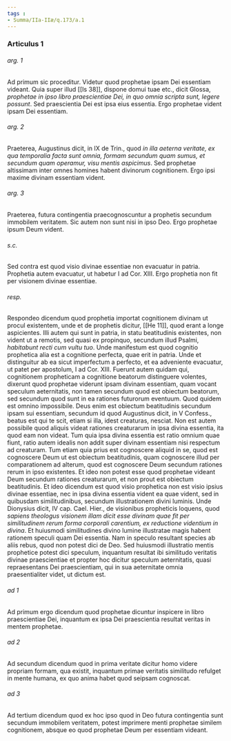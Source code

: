 ```yaml
---
tags : 
- Summa/IIa-IIæ/q.173/a.1
---
```


### Articulus 1

###### arg. 1
Ad primum sic proceditur. Videtur quod prophetae ipsam Dei essentiam videant. Quia super illud [[Is 38]], dispone domui tuae etc., dicit Glossa, *prophetae in ipso libro praescientiae Dei, in quo omnia scripta sunt, legere possunt*. Sed praescientia Dei est ipsa eius essentia. Ergo prophetae vident ipsam Dei essentiam.

###### arg. 2
Praeterea, Augustinus dicit, in IX de Trin., quod *in illa aeterna veritate, ex qua temporalia facta sunt omnia, formam secundum quam sumus, et secundum quam operamur, visu mentis aspicimus*. Sed prophetae altissimam inter omnes homines habent divinorum cognitionem. Ergo ipsi maxime divinam essentiam vident.

###### arg. 3
Praeterea, futura contingentia praecognoscuntur a prophetis secundum immobilem veritatem. Sic autem non sunt nisi in ipso Deo. Ergo prophetae ipsum Deum vident.

###### s.c.
Sed contra est quod visio divinae essentiae non evacuatur in patria. Prophetia autem evacuatur, ut habetur I ad Cor. XIII. Ergo prophetia non fit per visionem divinae essentiae.

###### resp.
Respondeo dicendum quod prophetia importat cognitionem divinam ut procul existentem, unde et de prophetis dicitur, [[He 11]], quod erant a longe aspicientes. Illi autem qui sunt in patria, in statu beatitudinis existentes, non vident ut a remotis, sed quasi ex propinquo, secundum illud Psalmi, *habitabunt recti cum vultu tuo*. Unde manifestum est quod cognitio prophetica alia est a cognitione perfecta, quae erit in patria. Unde et distinguitur ab ea sicut imperfectum a perfecto, et ea adveniente evacuatur, ut patet per apostolum, I ad Cor. XIII. Fuerunt autem quidam qui, cognitionem propheticam a cognitione beatorum distinguere volentes, dixerunt quod prophetae viderunt ipsam divinam essentiam, quam vocant speculum aeternitatis, non tamen secundum quod est obiectum beatorum, sed secundum quod sunt in ea rationes futurorum eventuum. Quod quidem est omnino impossibile. Deus enim est obiectum beatitudinis secundum ipsam sui essentiam, secundum id quod Augustinus dicit, in V Confess., beatus est qui te scit, etiam si illa, idest creaturas, nesciat. Non est autem possibile quod aliquis videat rationes creaturarum in ipsa divina essentia, ita quod eam non videat. Tum quia ipsa divina essentia est ratio omnium quae fiunt, ratio autem idealis non addit super divinam essentiam nisi respectum ad creaturam. Tum etiam quia prius est cognoscere aliquid in se, quod est cognoscere Deum ut est obiectum beatitudinis, quam cognoscere illud per comparationem ad alterum, quod est cognoscere Deum secundum rationes rerum in ipso existentes. Et ideo non potest esse quod prophetae videant Deum secundum rationes creaturarum, et non prout est obiectum beatitudinis. Et ideo dicendum est quod visio prophetica non est visio ipsius divinae essentiae, nec in ipsa divina essentia vident ea quae vident, sed in quibusdam similitudinibus, secundum illustrationem divini luminis. Unde Dionysius dicit, IV cap. Cael. Hier., de visionibus propheticis loquens, quod *sapiens theologus visionem illam dicit esse divinam quae fit per similitudinem rerum forma corporali carentium, ex reductione videntium in divina*. Et huiusmodi similitudines divino lumine illustratae magis habent rationem speculi quam Dei essentia. Nam in speculo resultant species ab aliis rebus, quod non potest dici de Deo. Sed huiusmodi illustratio mentis prophetice potest dici speculum, inquantum resultat ibi similitudo veritatis divinae praescientiae et propter hoc dicitur speculum aeternitatis, quasi repraesentans Dei praescientiam, qui in sua aeternitate omnia praesentialiter videt, ut dictum est.

###### ad 1
Ad primum ergo dicendum quod prophetae dicuntur inspicere in libro praescientiae Dei, inquantum ex ipsa Dei praescientia resultat veritas in mentem prophetae.

###### ad 2
Ad secundum dicendum quod in prima veritate dicitur homo videre propriam formam, qua existit, inquantum primae veritatis similitudo refulget in mente humana, ex quo anima habet quod seipsam cognoscat.

###### ad 3
Ad tertium dicendum quod ex hoc ipso quod in Deo futura contingentia sunt secundum immobilem veritatem, potest imprimere menti prophetae similem cognitionem, absque eo quod prophetae Deum per essentiam videant.

